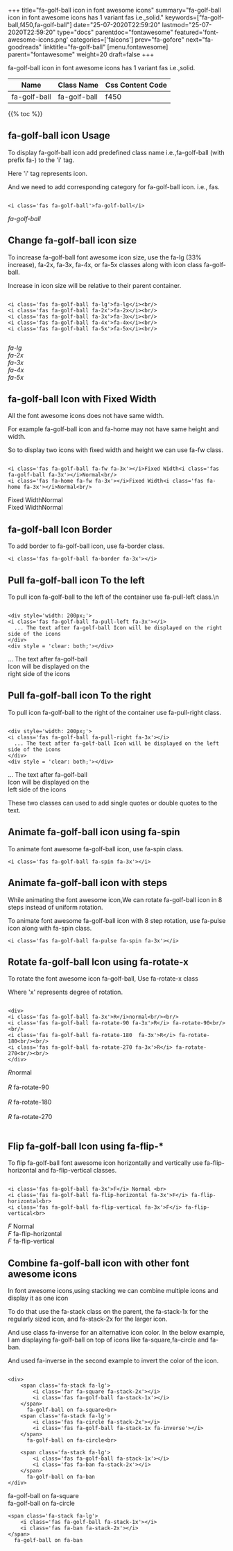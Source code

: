 +++
title="fa-golf-ball icon in font awesome icons"
summary="fa-golf-ball icon in font awesome icons has 1 variant fas i.e.,solid."
keywords=["fa-golf-ball,f450,fa-golf-ball"]
date="25-07-2020T22:59:20"
lastmod="25-07-2020T22:59:20"
type="docs"
parentdoc="fontawesome"
featured='font-awesome-icons.png'
categories=['faicons']
prev="fa-gofore"
next="fa-goodreads"
linktitle="fa-golf-ball"
[menu.fontawesome]
parent="fontawesome"
weight=20
draft=false
+++


fa-golf-ball icon in font awesome icons has 1 variant fas i.e.,solid.

<div class='table-responsive'><table class='table'><thead><tr><th>Name</th><th>Class Name</th><th>Css Content Code</th></tr></thead><tbody><tr><td>fa-golf-ball</td><td>fa-golf-ball</td><td>f450</td></tr></tbody></table></div>


{{% toc %}}


## fa-golf-ball icon Usage

To display fa-golf-ball icon add predefined class name i.e.,fa-golf-ball (with prefix fa-) to the 'i' tag.

Here 'i' tag represents icon.

And we need to add corresponding category for fa-golf-ball icon. i.e., fas.


```

<i class='fas fa-golf-ball'>fa-golf-ball</i>
```

<i class='fas fa-golf-ball'>fa-golf-ball</i>




## Change fa-golf-ball icon size
To increase fa-golf-ball font awesome icon size, use the fa-lg (33% increase), fa-2x, fa-3x, fa-4x, or fa-5x classes along with icon class fa-golf-ball.

Increase in icon size will be relative to their parent container. 

```

<i class='fas fa-golf-ball fa-lg'>fa-lg</i><br/>
<i class='fas fa-golf-ball fa-2x'>fa-2x</i><br/>
<i class='fas fa-golf-ball fa-3x'>fa-3x</i><br/>
<i class='fas fa-golf-ball fa-4x'>fa-4x</i><br/>
<i class='fas fa-golf-ball fa-5x'>fa-5x</i><br/>
            
```

<i class='fas fa-golf-ball fa-lg'>fa-lg</i><br/>
<i class='fas fa-golf-ball fa-2x'>fa-2x</i><br/>
<i class='fas fa-golf-ball fa-3x'>fa-3x</i><br/>
<i class='fas fa-golf-ball fa-4x'>fa-4x</i><br/>
<i class='fas fa-golf-ball fa-5x'>fa-5x</i><br/>
            



## fa-golf-ball Icon with Fixed Width 

All the font awesome icons does not have same width.

For example fa-golf-ball icon and fa-home may not have same height and width.

So to display two icons with fixed width and height we can use fa-fw class.


```

<i class='fas fa-golf-ball fa-fw fa-3x'></i>Fixed Width<i class='fas fa-golf-ball fa-3x'></i>Normal<br/>
<i class='fas fa-home fa-fw fa-3x'></i>Fixed Width<i class='fas fa-home fa-3x'></i>Normal<br/>
```

<i class='fas fa-golf-ball fa-fw fa-3x'></i>Fixed Width<i class='fas fa-golf-ball fa-3x'></i>Normal<br/>
<i class='fas fa-home fa-fw fa-3x'></i>Fixed Width<i class='fas fa-home fa-3x'></i>Normal<br/>



## fa-golf-ball Icon Border 

To add border to fa-golf-ball icon, use fa-border class.


```
<i class='fas fa-golf-ball fa-border fa-3x'></i>

```
<i class='fas fa-golf-ball fa-border fa-3x'></i>





## Pull fa-golf-ball icon To the left

To pull icon fa-golf-ball to the left of the container use fa-pull-left class.\n

```

<div style='width: 200px;'>
<i class='fas fa-golf-ball fa-pull-left fa-3x'></i>
  ... The text after fa-golf-ball Icon will be displayed on the right side of the icons
</div>
<div style = 'clear: both;'></div>
```

<div style='width: 200px;'>
<i class='fas fa-golf-ball fa-pull-left fa-3x'></i>
  ... The text after fa-golf-ball Icon will be displayed on the right side of the icons
</div>
<div style = 'clear: both;'></div>




## Pull fa-golf-ball icon To the right
To pull icon fa-golf-ball to the right of the container use fa-pull-right class.

```

<div style='width: 200px;'>
<i class='fas fa-golf-ball fa-pull-right fa-3x'></i>
  ... The text after fa-golf-ball Icon will be displayed on the left side of the icons
</div>
<div style = 'clear: both;'></div>
```

<div style='width: 200px;'>
<i class='fas fa-golf-ball fa-pull-right fa-3x'></i>
  ... The text after fa-golf-ball Icon will be displayed on the left side of the icons
</div>
<div style = 'clear: both;'></div>

These two classes can used to add single quotes or double quotes to the text.


## Animate fa-golf-ball icon using fa-spin
To animate font awesome fa-golf-ball icon, use fa-spin class.

```
<i class='fas fa-golf-ball fa-spin fa-3x'></i>
```
<i class='fas fa-golf-ball fa-spin fa-3x'></i>




## Animate fa-golf-ball icon with steps
While animating the font awesome icon,We can rotate fa-golf-ball icon in 8 steps instead of uniform rotation.

To animate font awesome fa-golf-ball icon with 8 step rotation, use fa-pulse icon along with fa-spin class.


```
<i class='fas fa-golf-ball fa-pulse fa-spin fa-3x'></i>

```
<i class='fas fa-golf-ball fa-pulse fa-spin fa-3x'></i>





## Rotate fa-golf-ball Icon using fa-rotate-x
To rotate the font awesome icon fa-golf-ball, Use fa-rotate-x class

Where 'x' represents degree of rotation.


```

<div>
<i class='fas fa-golf-ball fa-3x'>R</i>normal<br/><br/>
<i class='fas fa-golf-ball fa-rotate-90 fa-3x'>R</i> fa-rotate-90<br/><br/> 
<i class='fas fa-golf-ball fa-rotate-180  fa-3x'>R</i> fa-rotate-180<br/><br/> 
<i class='fas fa-golf-ball fa-rotate-270 fa-3x'>R</i> fa-rotate-270<br/><br/>
</div>
```

<div>
<i class='fas fa-golf-ball fa-3x'>R</i>normal<br/><br/>
<i class='fas fa-golf-ball fa-rotate-90 fa-3x'>R</i> fa-rotate-90<br/><br/> 
<i class='fas fa-golf-ball fa-rotate-180  fa-3x'>R</i> fa-rotate-180<br/><br/> 
<i class='fas fa-golf-ball fa-rotate-270 fa-3x'>R</i> fa-rotate-270<br/><br/>
</div>




## Flip fa-golf-ball Icon using fa-flip-*
To flip fa-golf-ball font awesome icon horizontally and vertically use fa-flip-horizontal and fa-flip-vertical classes. 

```

<i class='fas fa-golf-ball fa-3x'>F</i> Normal <br>
<i class='fas fa-golf-ball fa-flip-horizontal fa-3x'>F</i> fa-flip-horizontal<br>
<i class='fas fa-golf-ball fa-flip-vertical fa-3x'>F</i> fa-flip-vertical<br>
```

<i class='fas fa-golf-ball fa-3x'>F</i> Normal <br>
<i class='fas fa-golf-ball fa-flip-horizontal fa-3x'>F</i> fa-flip-horizontal<br>
<i class='fas fa-golf-ball fa-flip-vertical fa-3x'>F</i> fa-flip-vertical<br>




## Combine fa-golf-ball icon with other font awesome icons
In font awesome icons,using stacking we can combine multiple icons and display it as one icon 

To do that use the fa-stack class on the parent, the fa-stack-1x for the regularly sized icon, and fa-stack-2x for the larger icon.

And use class fa-inverse for an alternative icon color. 
In the below example, I am displaying fa-golf-ball on top of icons like fa-square,fa-circle and fa-ban.

And used fa-inverse in the second example to invert the color of the icon.

```

<div>
    <span class='fa-stack fa-lg'>
        <i class='far fa-square fa-stack-2x'></i>
        <i class='fas fa-golf-ball fa-stack-1x'></i>
    </span>
      fa-golf-ball on fa-square<br>
    <span class='fa-stack fa-lg'>
        <i class='fas fa-circle fa-stack-2x'></i>
        <i class='fas fa-golf-ball fa-stack-1x fa-inverse'></i>
    </span>
      fa-golf-ball on fa-circle<br>

    <span class='fa-stack fa-lg'>
        <i class='fas fa-golf-ball fa-stack-1x'></i>
        <i class='fas fa-ban fa-stack-2x'></i>
    </span>
      fa-golf-ball on fa-ban
</div>
```

<div>
    <span class='fa-stack fa-lg'>
        <i class='far fa-square fa-stack-2x'></i>
        <i class='fas fa-golf-ball fa-stack-1x'></i>
    </span>
      fa-golf-ball on fa-square<br>
    <span class='fa-stack fa-lg'>
        <i class='fas fa-circle fa-stack-2x'></i>
        <i class='fas fa-golf-ball fa-stack-1x fa-inverse'></i>
    </span>
      fa-golf-ball on fa-circle<br>

    <span class='fa-stack fa-lg'>
        <i class='fas fa-golf-ball fa-stack-1x'></i>
        <i class='fas fa-ban fa-stack-2x'></i>
    </span>
      fa-golf-ball on fa-ban
</div>






